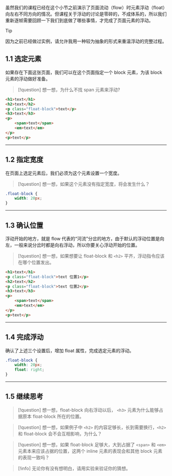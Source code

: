 虽然我们的课程已经在这个小节之前演示了页面流动（flow）时元素浮动（float）向左右不同方向的情况。但课程关于浮动的讨论是零碎的，不成体系的，所以我们重新逐帧需要回顾一下我们到底做了哪些事情，才完成了页面元素的浮动。

>[!tip]
>  因为之前已经做过实例，请允许我用一种较为抽象的形式来重温浮动的完整过程。

## 1.1 选定元素

如果存在下面这张页面，我们可以在这个页面指定一个 block 元素，为该 block 元素的浮动做好准备。

>[!question]
> 想一想，为什么不找 span 元素来浮动?

```html
<h1>text</h1>
<h2>text</h2>
<p class="float-block">text</p>
<h3>text</h3>
<p>
	<span>text</span>
	<em>text</em>
</p>
<p>text</p>
```

___
## 1.2 指定宽度

在页面上选定元素后，我们必须为这个元素设置一个宽度。

>[!question]
> 想一想，如果这个元素没有指定宽度，将会发生什么？

```css
.float-block {
	width: 20px;
}
```

___
## 1.3 确认位置

浮动开始的地方，就是 flow 代表的“河流”分岔的地方，由于默认的浮动位置是向左，一般来说分岔时都是向右浮动，所以你要关心浮动开始的位置。

>[!question]
> 想一想，如果想要让 float-block 和 `<h2>` 平齐，浮动指令应该在哪个位置发出。

```html
<h1>text</h1>
<p class="float-block">text 位置1</p>
<h2>text</h2>
<p class="float-block">text 位置2</p>
<h3>text</h3>
<p>
	<span>text</span>
	<em>text</em>
</p>
<p>text</p>
```

___
## 1.4 完成浮动

确认了上述三个设置后，增加 float 属性，完成选定元素的浮动。

```css
.float-block {
	width: 20px;
	float: right;
}
```

___
## 1.5 继续思考

>[!question]
> 想一想，float-block 向右浮动以后， `<h3>` 元素为什么能够占据原本 float-block 所在的位置。

>[!question]
> 想一想，如果例子中 `<h2>` 的内容足够长，长到需要换行，`<h2>` 和 float-block 会不会互相影响，为什么？

>[!question]
> 想一想，如果 float-block 足够大，大到占据了 `<span>` 和 `<em>` 元素本来应该占据的位置，这两个 inline 元素的表现会和其他 block 元素的表现一致吗？


>[!info]
> 无论你有没有想明白，请用实验来验证你的猜想。

